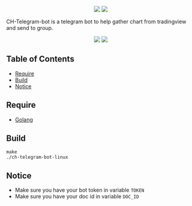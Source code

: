 <p align="center">
<img src="https://img.shields.io/badge/CH--Telegram--bot-v1.0.0-blue" />
<img src="https://img.shields.io/badge/License-Apache--2.0-green"/>
</p>
CH-Telegram-bot is a telegram bot to help gather chart from tradingview and send to group.

<p align="center">
<img src="https://img.shields.io/badge/MacOS-Supported-orange"/>
<img src="https://img.shields.io/badge/Ubuntu-Supported-orange"/>  
</p>

## Table of Contents

- [Require](#require)
- [Build](#build)
- [Notice](#notice)


## Require
- [Golang](https://golang.org/dl/)

## Build
```
make
./ch-telegram-bot-linux
```

## Notice
- Make sure you have your bot token in variable `TOKEN`
- Make sure you have your doc id in variable `DOC_ID`